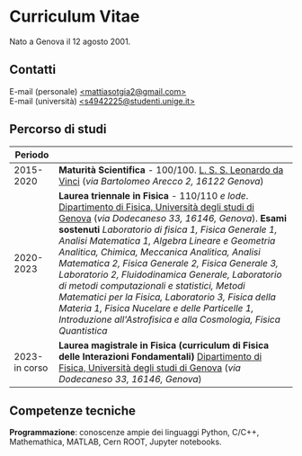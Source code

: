 # Curriculum Vitae

Nato a Genova il 12 agosto 2001.

## Contatti

E-mail (personale) [\<mattiasotgia2@gmail.com\>](mailto:mattiasotgia2@gmail.com)\
E-mail (università) [\<s4942225@studenti.unige.it\>](mailto:s4942225@studenti.unige.it)


## Percorso di studi

| Periodo |  | 
| - | - |
| 2015-2020 | **Maturità Scientifica** - 100/100. [L. S. S. Leonardo da Vinci](https://www.liceoleodavincige.edu.it/) (_via Bartolomeo Arecco 2, 16122 Genova_)  | 
| 2020-2023 | **Laurea triennale in Fisica** - 110/110 _e lode_. [Dipartimento di Fisica, Università degli studi di Genova](https://www.difi.unige.it/en) (_via Dodecaneso 33, 16146, Genova_).  __Esami sostenuti__ _Laboratorio di fisica 1, Fisica Generale 1, Analisi Matematica 1, Algebra Lineare e Geometria Analitica, Chimica, Meccanica Analitica, Analisi Matematica 2, Fisica Generale 2, Fisica Generale 3, Laboratorio 2, Fluidodinamica Generale, Laboratorio di metodi computazionali e statistici, Metodi Matematici per la Fisica, Laboratorio 3, Fisica della Materia 1, Fisica Nucelare e delle Particelle 1, Introduzione all'Astrofisica e alla Cosmologia, Fisica Quantistica_ |
| 2023-in corso | **Laurea magistrale in Fisica (curriculum di Fisica delle Interazioni Fondamentali)** [Dipartimento di Fisica, Università degli studi di Genova](https://www.difi.unige.it/en) (_via Dodecaneso 33, 16146, Genova_)|

## Competenze tecniche

**Programmazione**: conoscenze ampie dei linguaggi Python, C/C++, Mathemathica, MATLAB, Cern ROOT, Jupyter notebooks.



